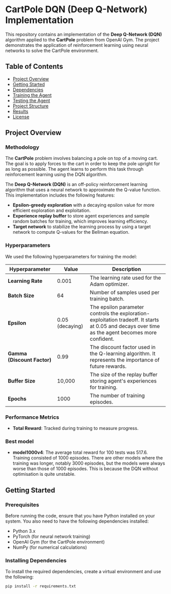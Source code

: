 # CartPole DQN (Deep Q-Network) Implementation

This repository contains an implementation of the **Deep Q-Network (DQN)** algorithm applied to the **CartPole** problem from OpenAI Gym. The project demonstrates the application of reinforcement learning using neural networks to solve the CartPole environment.

## Table of Contents
- [Project Overview](#project-overview)
- [Getting Started](#getting-started)
- [Dependencies](#dependencies)
- [Training the Agent](#training-the-agent)
- [Testing the Agent](#testing-the-agent)
- [Project Structure](#project-structure)
- [Results](#results)
- [License](#license)

## Project Overview

### Methodology

The **CartPole** problem involves balancing a pole on top of a moving cart. The goal is to apply forces to the cart in order to keep the pole upright for as long as possible. The agent learns to perform this task through reinforcement learning using the DQN algorithm.

The **Deep Q-Network (DQN)** is an off-policy reinforcement learning algorithm that uses a neural network to approximate the Q-value function. This implementation includes the following features:
- **Epsilon-greedy exploration** with a decaying epsilon value for more efficient exploration and exploitation.
- **Experience replay buffer** to store agent experiences and sample random batches for training, which improves learning efficiency.
- **Target network** to stabilize the learning process by using a target network to compute Q-values for the Bellman equation.

### Hyperparameters
We used the following hyperparameters for training the model:

| Hyperparameter       | Value            | Description |
|----------------------|------------------|-------------|
| **Learning Rate**     | 0.001            | The learning rate used for the Adam optimizer. |
| **Batch Size**        | 64               | Number of samples used per training batch. |
| **Epsilon**           | 0.05 (decaying)  | The epsilon parameter controls the exploration-exploitation tradeoff. It starts at 0.05 and decays over time as the agent becomes more confident. |
| **Gamma (Discount Factor)** | 0.99      | The discount factor used in the Q-learning algorithm. It represents the importance of future rewards. |
| **Buffer Size**       | 10,000           | The size of the replay buffer storing agent's experiences for training. |
| **Epochs**            | 1000             | The number of training episodes. |

### Performance Metrics
- **Total Reward**: Tracked during training to measure progress.

### Best model
- **model1000v4**: The average total reward for 100 tests was 517.6. Training consisted of 1000 episodes. There are other models where the training was longer, notably 3000 episodes, but the models were always worse than those of 1000 episodes. This is because the DQN without optimisation is quite unstable.

## Getting Started

### Prerequisites

Before running the code, ensure that you have Python installed on your system. You also need to have the following dependencies installed:

- Python 3.x
- PyTorch (for neural network training)
- OpenAI Gym (for the CartPole environment)
- NumPy (for numerical calculations)

### Installing Dependencies

To install the required dependencies, create a virtual environment and use the following:

```bash
pip install -r requirements.txt